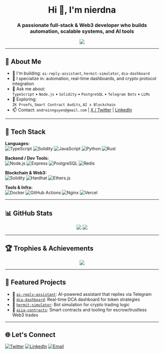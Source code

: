 <h1 align="center">Hi 👋, I'm nierdna</h1>
<h3 align="center">A passionate full-stack & Web3 developer who builds automation, scalable systems, and AI tools</h3>

<p align="center">
  <img src="https://readme-typing-svg.herokuapp.com?font=Fira+Code&duration=3000&pause=1000&color=00F7FF&center=true&vCenter=true&width=440&lines=TypeScript+Wizard;Full-Stack+Craftsman;Web3+Builder;AI+Bot+Engineer;Open+Source+Contributor" />
</p>

---

## 🧠 About Me

- 🔭 I'm building: `ai-reply-assistant`, `hermit-simulator`, `dca-dashboard`
- 🧩 I specialize in: automation, real-time dashboards, and crypto protocol integration
- 💬 Ask me about:  
  `TypeScript` • `Node.js` • `Solidity` • `PostgreSQL` • `Telegram Bots` • `LLMs`  
- 🧪 Exploring:  
  `ZK Proofs`, `Smart Contract Audits`, `AI x Blockchain`  
- 📫 Contact: `andreinnguyen@gmail.com` | [X / Twitter](https://twitter.com/smart_speed_ox) | [LinkedIn](https://linkedin.com/in/0xandrein)

---

## 🔧 Tech Stack

**Languages:**  
![TypeScript](https://img.shields.io/badge/-TypeScript-3178c6?style=flat&logo=typescript&logoColor=white)
![Solidity](https://img.shields.io/badge/-Solidity-363636?style=flat&logo=solidity&logoColor=white)
![JavaScript](https://img.shields.io/badge/-JavaScript-F7DF1E?style=flat&logo=javascript&logoColor=black)
![Python](https://img.shields.io/badge/-Python-3776AB?style=flat&logo=python&logoColor=white)
![Rust](https://img.shields.io/badge/-Rust-000000?style=flat&logo=rust&logoColor=white)

**Backend / Dev Tools:**  
![Node.js](https://img.shields.io/badge/-Node.js-339933?style=flat&logo=node.js&logoColor=white)
![Express](https://img.shields.io/badge/-Express-000000?style=flat&logo=express&logoColor=white)
![PostgreSQL](https://img.shields.io/badge/-PostgreSQL-336791?style=flat&logo=postgresql&logoColor=white)
![Redis](https://img.shields.io/badge/-Redis-DC382D?style=flat&logo=redis&logoColor=white)

**Blockchain & Web3:**  
![Solidity](https://img.shields.io/badge/-Solidity-363636?style=flat&logo=solidity)
![Hardhat](https://img.shields.io/badge/-Hardhat-181717?style=flat&logo=ethereum)
![Ethers.js](https://img.shields.io/badge/-Ethers.js-3C3C3D?style=flat&logo=ethereum&logoColor=white)

**Tools & Infra:**  
![Docker](https://img.shields.io/badge/-Docker-2496ED?style=flat&logo=docker&logoColor=white)
![GitHub Actions](https://img.shields.io/badge/-GitHub_Actions-2088FF?style=flat&logo=github-actions&logoColor=white)
![Nginx](https://img.shields.io/badge/-Nginx-009639?style=flat&logo=nginx&logoColor=white)
![Vercel](https://img.shields.io/badge/-Vercel-000000?style=flat&logo=vercel&logoColor=white)

---

## 📊 GitHub Stats

<p align="center">
  <img src="https://github-readme-stats.vercel.app/api?username=nierdna&show_icons=true&theme=github_dark&hide_title=true&hide_border=true" />
  <img src="https://github-readme-stats.vercel.app/api/top-langs/?username=nierdna&layout=compact&theme=github_dark&hide_border=true" />
</p>

---

## 🏆 Trophies & Achievements

<p align="center">
  <img src="https://github-profile-trophy.vercel.app/?username=nierdna&theme=onedark&column=4&margin-w=10&margin-h=15" />
</p>

---

## 🚀 Featured Projects

- 🔹 [`ai-reply-assistant`](https://github.com/nierdna/ai-reply-assistant-server): AI-powered assistant that replies via Telegram
- 🔹 [`dca-dashboard`](https://github.com/nierdna/dca-dashboard-frontend): Real-time DCA dashboard for token strategies
- 🔹 [`hermit-simulator`](https://github.com/nierdna/hermit-simulator): Bot simulation for crypto trading logic
- 🔹 [`aiia-contracts`](https://github.com/nierdna/aiia-contracts): Smart contracts and tooling for escrow/trustless Web3 trades

---

## 🌐 Let's Connect
[![Twitter](https://img.shields.io/badge/-@smart_speed_ox-1DA1F2?style=flat&logo=twitter&logoColor=white)](https://twitter.com/smart_speed_ox)
[![LinkedIn](https://img.shields.io/badge/-LinkedIn-blue?style=flat&logo=linkedin&logoColor=white)](https://linkedin.com/in/0xandrein)
[![Email](https://img.shields.io/badge/-Email-white?style=flat&logo=gmail&logoColor=red)](mailto:andreinnguyen@gmail.com)
